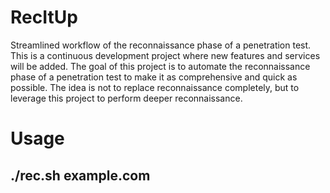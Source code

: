 # RecItUp
Streamlined workflow of the reconnaissance phase of a penetration test. This is a continuous development project where new features and services will be added. The goal of this project is to automate the reconnaissance phase of a penetration test to make it as comprehensive and quick as possible. The idea is not to replace reconnaissance completely, but to leverage this project to perform deeper reconnaissance.


# Usage
## ./rec.sh example.com

